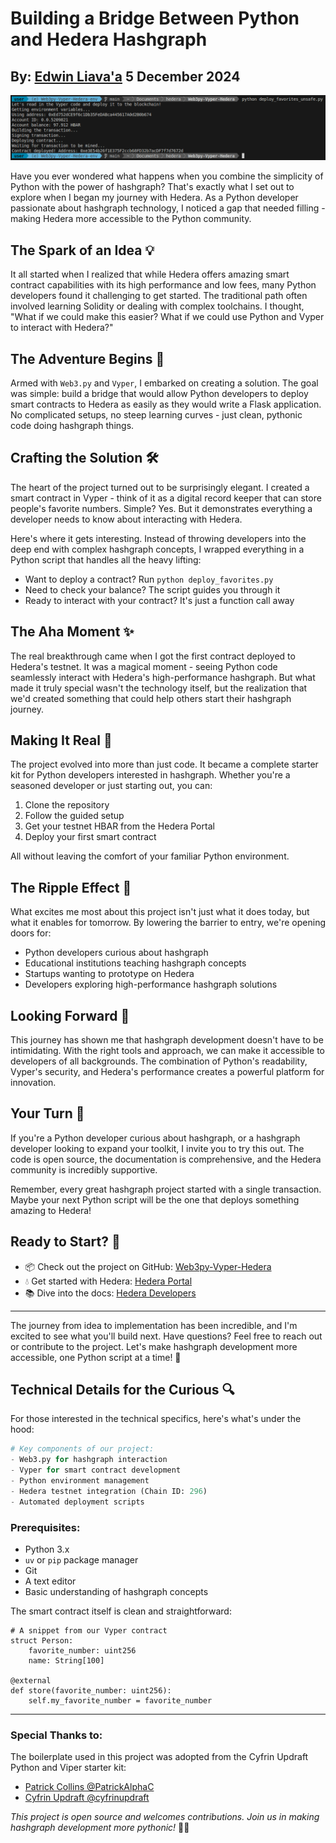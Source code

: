# Building a Bridge Between Python and Hedera Hashgraph
## By: [Edwin Liava'a](https://github.com/EdwinLiavaa) 5 December 2024

<p align="center">
 <img width="1000" src="pic.png">
</p>

Have you ever wondered what happens when you combine the simplicity of Python with the power of hashgraph? That's exactly what I set out to explore when I began my journey with Hedera. As a Python developer passionate about hashgraph technology, I noticed a gap that needed filling - making Hedera more accessible to the Python community.

## The Spark of an Idea 💡

It all started when I realized that while Hedera offers amazing smart contract capabilities with its high performance and low fees, many Python developers found it challenging to get started. The traditional path often involved learning Solidity or dealing with complex toolchains. I thought, "What if we could make this easier? What if we could use Python and Vyper to interact with Hedera?"

## The Adventure Begins 🚀

Armed with `Web3.py` and `Vyper`, I embarked on creating a solution. The goal was simple: build a bridge that would allow Python developers to deploy smart contracts to Hedera as easily as they would write a Flask application. No complicated setups, no steep learning curves - just clean, pythonic code doing hashgraph things.

## Crafting the Solution 🛠️

The heart of the project turned out to be surprisingly elegant. I created a smart contract in Vyper - think of it as a digital record keeper that can store people's favorite numbers. Simple? Yes. But it demonstrates everything a developer needs to know about interacting with Hedera.

Here's where it gets interesting. Instead of throwing developers into the deep end with complex hashgraph concepts, I wrapped everything in a Python script that handles all the heavy lifting:

- Want to deploy a contract? Run `python deploy_favorites.py`
- Need to check your balance? The script guides you through it
- Ready to interact with your contract? It's just a function call away

## The Aha Moment ✨

The real breakthrough came when I got the first contract deployed to Hedera's testnet. It was a magical moment - seeing Python code seamlessly interact with Hedera's high-performance hashgraph. But what made it truly special wasn't the technology itself, but the realization that we'd created something that could help others start their hashgraph journey.

## Making It Real 🌟

The project evolved into more than just code. It became a complete starter kit for Python developers interested in hashgraph. Whether you're a seasoned developer or just starting out, you can:

1. Clone the repository
2. Follow the guided setup
3. Get your testnet HBAR from the Hedera Portal
4. Deploy your first smart contract

All without leaving the comfort of your familiar Python environment.

## The Ripple Effect 🌊

What excites me most about this project isn't just what it does today, but what it enables for tomorrow. By lowering the barrier to entry, we're opening doors for:

- Python developers curious about hashgraph
- Educational institutions teaching hashgraph concepts
- Startups wanting to prototype on Hedera
- Developers exploring high-performance hashgraph solutions

## Looking Forward 🔭

This journey has shown me that hashgraph development doesn't have to be intimidating. With the right tools and approach, we can make it accessible to developers of all backgrounds. The combination of Python's readability, Vyper's security, and Hedera's performance creates a powerful platform for innovation.

## Your Turn 🎯

If you're a Python developer curious about hashgraph, or a hashgraph developer looking to expand your toolkit, I invite you to try this out. The code is open source, the documentation is comprehensive, and the Hedera community is incredibly supportive.

Remember, every great hashgraph project started with a single transaction. Maybe your next Python script will be the one that deploys something amazing to Hedera!

## Ready to Start? 🚦

- 📦 Check out the project on GitHub: [Web3py-Vyper-Hedera](https://github.com/EdwinLiavaa/Web3py-Vyper-Hedera)
- 💧 Get started with Hedera: [Hedera Portal](https://portal.hedera.com/)
- 📚 Dive into the docs: [Hedera Developers](https://docs.hedera.com/)

---

The journey from idea to implementation has been incredible, and I'm excited to see what you'll build next. Have questions? Feel free to reach out or contribute to the project. Let's make hashgraph development more accessible, one Python script at a time! 🌈

## Technical Details for the Curious 🔍

For those interested in the technical specifics, here's what's under the hood:

```python
# Key components of our project:
- Web3.py for hashgraph interaction
- Vyper for smart contract development
- Python environment management
- Hedera testnet integration (Chain ID: 296)
- Automated deployment scripts
```

### Prerequisites:
- Python 3.x
- `uv` or `pip` package manager
- Git
- A text editor
- Basic understanding of hashgraph concepts

The smart contract itself is clean and straightforward:

```vyper
# A snippet from our Vyper contract
struct Person:
    favorite_number: uint256
    name: String[100]

@external
def store(favorite_number: uint256):
    self.my_favorite_number = favorite_number
```

---

### Special Thanks to:
The boilerplate used in this project was adopted from the Cyfrin Updraft Python and Viper starter kit:
- [Patrick Collins @PatrickAlphaC](https://twitter.com/PatrickAlphaC)
- [Cyfrin Updraft @cyfrinupdraft](https://updraft.cyfrin.io/courses/intermediate-python-vyper-smart-contract-development)

*This project is open source and welcomes contributions. Join us in making hashgraph development more pythonic!* 🐍✨
